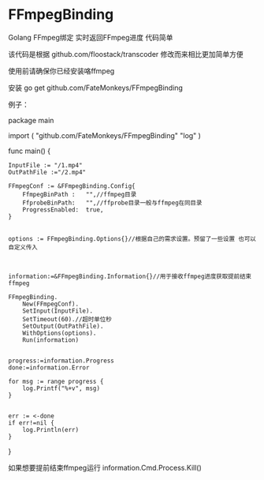 # FFmpegBinding
Golang FFmpeg绑定 实时返回FFmpeg进度 代码简单

该代码是根据 github.com/floostack/transcoder 修改而来相比更加简单方便

使用前请确保你已经安装咯ffmpeg

安装 go get github.com/FateMonkeys/FFmpegBinding

例子：

package main

import (
	"github.com/FateMonkeys/FFmpegBinding"
	"log"
)

func main() {

	InputFile := "/1.mp4"
	OutPathFile :="/2.mp4"

	FFmpegConf := &FFmpegBinding.Config{
		FfmpegBinPath :   "",//ffmpeg目录
		FfprobeBinPath:   "",//ffprobe目录一般与ffmpeg在同目录
		ProgressEnabled:  true,
	}


	options := FFmpegBinding.Options{}//根据自己的需求设置。预留了一些设置 也可以自定义传入



	information:=&FFmpegBinding.Information{}//用于接收ffmpeg进度获取提前结束ffmpeg

	FFmpegBinding.
		New(FFmpegConf).
		SetInput(InputFile).
		SetTimeout(60).//超时单位秒
		SetOutput(OutPathFile).
		WithOptions(options).
		Run(information)


	progress:=information.Progress
	done:=information.Error

	for msg := range progress {
		log.Printf("%+v", msg)
	}


	err := <-done
	if err!=nil {
		log.Println(err)
	}

}

如果想要提前结束ffmpeg运行 information.Cmd.Process.Kill()

